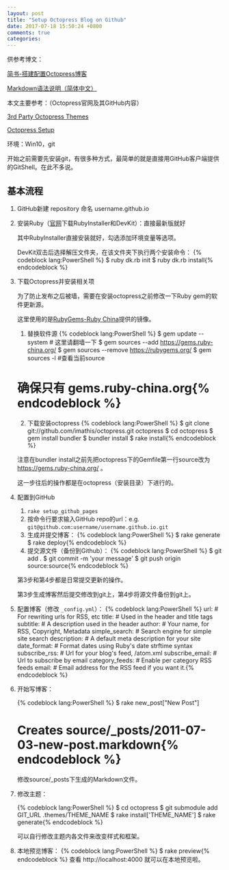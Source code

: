 ```yaml
---
layout: post
title: "Setup Octopress Blog on Github"
date: 2017-07-18 15:50:24 +0800
comments: true
categories: 
---
```


供参考博文：

[简书-搭建配置Octopress博客](http://www.jianshu.com/p/0ac2ac1a8e45)

[Markdown语法说明（简体中文）](http://wowubuntu.com/markdown)

本文主要参考：（Octopress官网及其GitHub内容）

[3rd Party Octopress Themes](https://github.com/imathis/octopress/wiki/3rd-Party-Octopress-Themes)

[Octopress Setup](http://octopress.org/docs/setup/)

环境：Win10，git

开始之前需要先安装git，有很多种方式，最简单的就是直接用GitHub客户端提供的GitShell。在此不多说。

## 基本流程

1. GitHub新建 repository 命名 username.github.io

2. 安装Ruby（[官网](https://rubyinstaller.org/downloads/)下载RubyInstaller和DevKit）：直接最新版就好

   其中RubyInstaller直接安装就好，勾选添加环境变量等选项。

   DevKit双击后选择解压文件夹，在该文件夹下执行两个安装命令：
   {% codeblock lang:PowerShell %}
   $ ruby dk.rb init 
   $ ruby dk.rb install{% endcodeblock %}

3. 下载Octopress并安装相关项
   
   为了防止发布之后被墙，需要在安装octopress之前修改一下Ruby gem的软件更新源。

   这里使用的是[RubyGems-Ruby China](https://gems.ruby-china.org/)提供的镜像。

   1. 替换软件源
   {% codeblock lang:PowerShell %}
   $ gem update --system # 这里请翻墙一下
   $ gem sources --add https://gems.ruby-china.org/
   $ gem sources --remove https://rubygems.org/
   $ gem sources -l #查看当前source
   # 确保只有 gems.ruby-china.org{% endcodeblock %}
   2. 下载安装octopress
   {% codeblock lang:PowerShell %}
   $ git clone git://github.com/imathis/octopress.git octopress
   $ cd octopress
   $ gem install bundler
   $ bundler install
   $ rake install{% endcodeblock %}
   
   注意在bundler install之前先把octopress下的Gemfile第一行source改为 https://gems.ruby-china.org/ 。

   这一步往后的操作都是在octopress（安装目录）下进行的。
4. 配置到GitHub

   1. `rake setup_github_pages`
   2. 按命令行要求输入GitHub repo的url：e.g. `git@github.com:username/username.github.io.git`
   3. 生成并提交博客：
      {% codeblock lang:PowerShell %}
   $ rake generate
   $ rake deploy{% endcodeblock %}
   4. 提交源文件（备份到Github）：
      {% codeblock lang:PowerShell %}
   $ git add .
   $ git commit -m 'your message'
   $ git push origin source:source{% endcodeblock %}

   第3步和第4步都是日常提交更新的操作。

   第3步生成博客然后提交修改到git上，第4步将源文件备份到git上。
5. 配置博客（修改 `_config.yml`）：
   {% codeblock lang:PowerShell %}
   url: # For rewriting urls for RSS, etc
   title: # Used in the header and title tags
   subtitle: # A description used in the header
   author: # Your name, for RSS, Copyright, Metadata
   simple_search: # Search engine for simple site search
   description: # A default meta description for your site
   date_format: # Format dates using Ruby's date strftime syntax
   subscribe_rss: # Url for your blog's feed, /atom.xml
   subscribe_email: # Url to subscribe by email
   category_feeds: # Enable per category RSS feeds
   email: # Email address for the RSS feed if you want it.{% endcodeblock %}

6. 开始写博客：

   {% codeblock lang:PowerShell %}
   $ rake new_post["New Post"]
   # Creates source/_posts/2011-07-03-new-post.markdown{% endcodeblock %}

   修改source/_posts下生成的Markdown文件。
7. 修改主题：

   {% codeblock lang:PowerShell %}
   $ cd octopress
   $ git submodule add GIT_URL .themes/THEME_NAME
   $ rake install['THEME_NAME']
   $ rake generate{% endcodeblock %}

   可以自行修改主题内各文件来改变样式和框架。
8. 本地预览博客：
   {% codeblock lang:PowerShell %}
   $ rake preview{% endcodeblock %}
   查看 http://localhost:4000 就可以在本地预览啦。